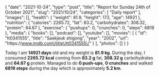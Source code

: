 {
    "date": "2021-10-24",
    "type": "post",
    "title": "Report for Sunday 24th of October 2021",
    "slug": "2021\/10\/24",
    "categories": [
        "Daily report"
    ],
    "images": [],
    "health": {
        "weight": 81.9,
        "height": 173,
        "age": 14921
    },
    "nutrition": {
        "calories": 2265.72,
        "fat": 83.2,
        "carbohydrates": 308.32,
        "protein": 64.67
    },
    "exercise": {
        "pushups": 0,
        "crunches": 0,
        "steps": 6819
    },
    "media": {
        "books": [],
        "podcast": [],
        "youtube": [],
        "movies": [
            {
                "id": "tt0341555",
                "title": "Saekjeuk shigong",
                "year": "2002",
                "url": "https:\/\/www.imdb.com\/title\/tt0341555\/"
            }
        ],
        "photos": []
    }
}

Today I am <strong>14921 days</strong> old and my weight is <strong>81.9 kg</strong>. During the day, I consumed <strong>2265.72 kcal</strong> coming from <strong>83.2 g</strong> fat, <strong>308.32 g</strong> carbohydrates and <strong>64.67 g</strong> protein. Managed to do <strong>0 push-ups</strong>, <strong>0 crunches</strong> and walked <strong>6819 steps</strong> during the day which is approximately <strong>5.2 km</strong>.
